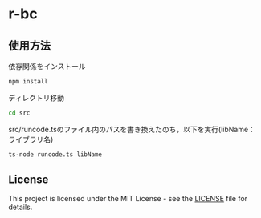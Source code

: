 # r-bc

## 使用方法
依存関係をインストール
````bash
npm install
````
ディレクトリ移動
```bash
cd src
```
src/runcode.tsのファイル内のパスを書き換えたのち，以下を実行(libName：ライブラリ名)
```bash
ts-node runcode.ts libName
```

## License

This project is licensed under the MIT License - see the [LICENSE](./LICENSE) file for details.
